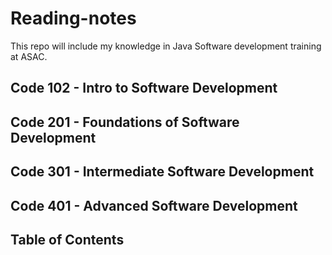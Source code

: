 # Reading-notes
This repo will include my knowledge in Java Software development training at ASAC.
## Code 102 - Intro to Software Development

## Code 201 - Foundations of Software Development

## Code 301 - Intermediate Software Development

## Code 401 - Advanced Software Development
## Table of Contents



